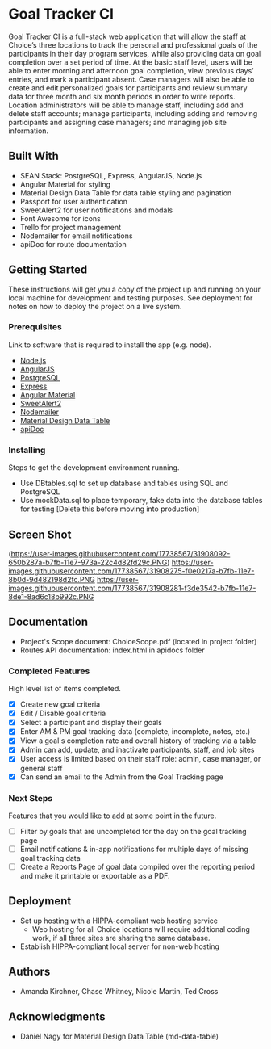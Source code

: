 # Goal Tracker CI

Goal Tracker CI is a full-stack web application that will allow the staff at Choice’s three locations to track the personal and professional goals of the participants in their day program services, while also providing data on goal completion over a set period of time. At the basic staff level, users will be able to enter morning and afternoon goal completion, view previous days’ entries, and mark a participant absent. Case managers will also be able to create and edit personalized goals for participants and review summary data for three month and six month periods in order to write reports. Location administrators will be able to manage staff, including add and delete staff accounts; manage participants, including adding and removing participants and assigning case managers; and managing job site information.


## Built With

- SEAN Stack: PostgreSQL, Express, AngularJS, Node.js
- Angular Material for styling
- Material Design Data Table for data table styling and pagination
- Passport for user authentication
- SweetAlert2 for user notifications and modals
- Font Awesome for icons
- Trello for project management
- Nodemailer for email notifications
- apiDoc for route documentation

## Getting Started

These instructions will get you a copy of the project up and running on your local machine for development and testing purposes. See deployment for notes on how to deploy the project on a live system.

### Prerequisites

Link to software that is required to install the app (e.g. node).

- [Node.js](https://nodejs.org/en/)
- [AngularJS](https://angularjs.org/)
- [PostgreSQL](https://www.postgresql.org/)
- [Express](http://expressjs.com/)
- [Angular Material](https://material.angularjs.org/latest/)
- [SweetAlert2](https://limonte.github.io/sweetalert2/)
- [Nodemailer](https://nodemailer.com/about/)
- [Material Design Data Table](https://github.com/daniel-nagy/md-data-table)
- [apiDoc](http://apidocjs.com/)


### Installing

Steps to get the development environment running.

- Use DBtables.sql to set up database and tables using SQL and PostgreSQL
- Use mockData.sql to place temporary, fake data into the database tables for testing [Delete this before moving into production]

## Screen Shot
(https://user-images.githubusercontent.com/17738567/31908092-650b287a-b7fb-11e7-973a-22c4d82fd29c.PNG)
https://user-images.githubusercontent.com/17738567/31908275-f0e0217a-b7fb-11e7-8b0d-9d482198d2fc.PNG
https://user-images.githubusercontent.com/17738567/31908281-f3de3542-b7fb-11e7-8de1-8ad6c18b992c.PNG

## Documentation

- Project's Scope document: ChoiceScope.pdf (located in project folder)
- Routes API documentation: index.html in apidocs folder

### Completed Features

High level list of items completed.

- [x] Create new goal criteria
- [x] Edit / Disable goal criteria
- [x] Select a participant and display their goals
- [x] Enter AM & PM goal tracking data (complete, incomplete, notes, etc.)
- [x] View a goal's completion rate and overall history of tracking via a table
- [x] Admin can add, update, and inactivate participants, staff, and job sites
- [x] User access is limited based on their staff role: admin, case manager, or general staff
- [x] Can send an email to the Admin from the Goal Tracking page

### Next Steps

Features that you would like to add at some point in the future.

- [ ] Filter by goals that are uncompleted for the day on the goal tracking page
- [ ] Email notifications & in-app notifications for multiple days of missing goal tracking data
- [ ] Create a Reports Page of goal data compiled over the reporting period and make it printable or exportable as a PDF.

## Deployment

- Set up hosting with a HIPPA-compliant web hosting service
  - Web hosting for all Choice locations will require additional coding work, if all three sites are sharing the same database.
- Establish HIPPA-compliant local server for non-web hosting

## Authors

* Amanda Kirchner, Chase Whitney, Nicole Martin, Ted Cross


## Acknowledgments

- Daniel Nagy for Material Design Data Table (md-data-table)
